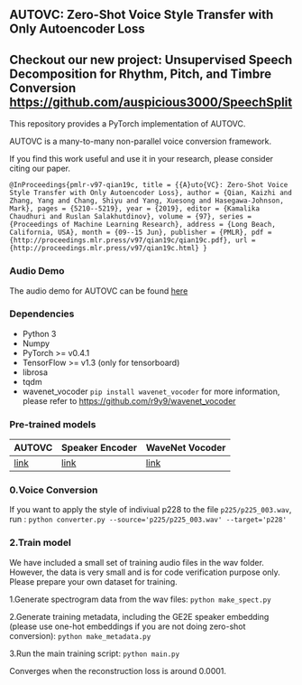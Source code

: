 ## AUTOVC: Zero-Shot Voice Style Transfer with Only Autoencoder Loss

## Checkout our new project: Unsupervised Speech Decomposition for Rhythm, Pitch, and Timbre Conversion https://github.com/auspicious3000/SpeechSplit

This repository provides a PyTorch implementation of AUTOVC.

AUTOVC is a many-to-many non-parallel voice conversion framework. 

If you find this work useful and use it in your research, please consider citing our paper.

```
@InProceedings{pmlr-v97-qian19c, title = {{A}uto{VC}: Zero-Shot Voice Style Transfer with Only Autoencoder Loss}, author = {Qian, Kaizhi and Zhang, Yang and Chang, Shiyu and Yang, Xuesong and Hasegawa-Johnson, Mark}, pages = {5210--5219}, year = {2019}, editor = {Kamalika Chaudhuri and Ruslan Salakhutdinov}, volume = {97}, series = {Proceedings of Machine Learning Research}, address = {Long Beach, California, USA}, month = {09--15 Jun}, publisher = {PMLR}, pdf = {http://proceedings.mlr.press/v97/qian19c/qian19c.pdf}, url = {http://proceedings.mlr.press/v97/qian19c.html} }
```


### Audio Demo

The audio demo for AUTOVC can be found [here](https://auspicious3000.github.io/autovc-demo/)

### Dependencies
- Python 3
- Numpy
- PyTorch >= v0.4.1
- TensorFlow >= v1.3 (only for tensorboard)
- librosa
- tqdm
- wavenet_vocoder ```pip install wavenet_vocoder```
  for more information, please refer to https://github.com/r9y9/wavenet_vocoder

### Pre-trained models

| AUTOVC | Speaker Encoder | WaveNet Vocoder |
|----------------|----------------|----------------|
| [link](https://drive.google.com/file/d/1SZPPnWAgpGrh0gQ7bXQJXXjOntbh4hmz/view?usp=sharing)| [link](https://drive.google.com/file/d/1ORAeb4DlS_65WDkQN6LHx5dPyCM5PAVV/view?usp=sharing) | [link](https://drive.google.com/file/d/1Zksy0ndlDezo9wclQNZYkGi_6i7zi4nQ/view?usp=sharing) |


### 0.Voice Conversion
If you want to apply the style of indiviual p228 to the file ```p225/p225_003.wav```, run :
```python converter.py --source='p225/p225_003.wav' --target='p228'```



### 2.Train model

We have included a small set of training audio files in the wav folder. However, the data is very small and is for code verification purpose only. Please prepare your own dataset for training.

1.Generate spectrogram data from the wav files: ```python make_spect.py```

2.Generate training metadata, including the GE2E speaker embedding (please use one-hot embeddings if you are not doing zero-shot conversion): ```python make_metadata.py```

3.Run the main training script: ```python main.py```

Converges when the reconstruction loss is around 0.0001.



